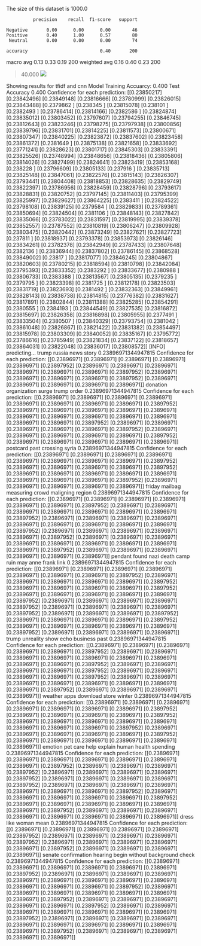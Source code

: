 The size of this dataset is 1000.0

              precision    recall  f1-score   support

    Negative       0.00      0.00      0.00        46
    Positive       0.40      1.00      0.57        80
     Neutral       0.00      0.00      0.00        74

    accuracy                           0.40       200
   macro avg       0.13      0.33      0.19       200
weighted avg       0.16      0.40      0.23       200

> 40.000
![](../plots/plot_acc_20230817-2010.png)

Showing results for tfidf and cnn Model
Training Accuarcy: 0.400
Test Accuracy 0.400
Confidence for each prediction: [[0.23850217]
 [0.23842496]
 [0.23849148]
 [0.23816666]
 [0.23780999]
 [0.23826015]
 [0.23843488]
 [0.2379862 ]
 [0.238345  ]
 [0.23815078]
 [0.238101  ]
 [0.2382493 ]
 [0.23786414]
 [0.23814166]
 [0.2382586 ]
 [0.23824874]
 [0.23835012]
 [0.23803452]
 [0.23797607]
 [0.23794255]
 [0.23846745]
 [0.23812643]
 [0.23823246]
 [0.23798275]
 [0.23797938]
 [0.23800856]
 [0.23839796]
 [0.23831701]
 [0.23814225]
 [0.23811573]
 [0.23800671]
 [0.23807347]
 [0.23840225]
 [0.23823872]
 [0.23837602]
 [0.23823458]
 [0.23861372]
 [0.2381649 ]
 [0.23875138]
 [0.23821658]
 [0.23833692]
 [0.23771241]
 [0.23828623]
 [0.23801717]
 [0.23845303]
 [0.23833391]
 [0.23825526]
 [0.23748994]
 [0.23848656]
 [0.23818436]
 [0.23805806]
 [0.23814026]
 [0.23827499]
 [0.23824641]
 [0.23823419]
 [0.23853168]
 [0.238228  ]
 [0.23796609]
 [0.23805133]
 [0.237916  ]
 [0.23835713]
 [0.23825148]
 [0.23847061]
 [0.23822576]
 [0.23815143]
 [0.23826307]
 [0.23793441]
 [0.23804408]
 [0.23818853]
 [0.23828635]
 [0.23829749]
 [0.23822397]
 [0.23786956]
 [0.23828459]
 [0.23828796]
 [0.23793617]
 [0.23828831]
 [0.23820752]
 [0.23797145]
 [0.23811403]
 [0.23795399]
 [0.23825997]
 [0.23829627]
 [0.23864225]
 [0.2383411 ]
 [0.23824522]
 [0.23798108]
 [0.23839125]
 [0.2379584 ]
 [0.23829833]
 [0.23789361]
 [0.23850694]
 [0.23824504]
 [0.2381106 ]
 [0.23848143]
 [0.23827842]
 [0.23835066]
 [0.23783022]
 [0.23831597]
 [0.23819995]
 [0.23839378]
 [0.23852557]
 [0.23787552]
 [0.23810819]
 [0.23806247]
 [0.23809928]
 [0.23803475]
 [0.23820442]
 [0.23873249]
 [0.23827621]
 [0.23827723]
 [0.237811  ]
 [0.23818937]
 [0.23793378]
 [0.23853973]
 [0.23826146]
 [0.23834261]
 [0.23782378]
 [0.23842949]
 [0.23787433]
 [0.23807648]
 [0.2382136 ]
 [0.23836944]
 [0.23837802]
 [0.23786145]
 [0.23868528]
 [0.23849002]
 [0.23817   ]
 [0.23817077]
 [0.23846245]
 [0.23804867]
 [0.23820603]
 [0.23780215]
 [0.23818594]
 [0.23810798]
 [0.23842084]
 [0.23795393]
 [0.23833352]
 [0.2383292 ]
 [0.23833677]
 [0.2380988 ]
 [0.23806733]
 [0.2383388 ]
 [0.23813567]
 [0.23805135]
 [0.2379235 ]
 [0.2379795 ]
 [0.23823398]
 [0.2381725 ]
 [0.23812178]
 [0.23823503]
 [0.23831719]
 [0.23823693]
 [0.2381492 ]
 [0.23832363]
 [0.23849961]
 [0.23828143]
 [0.23838738]
 [0.23814815]
 [0.23776382]
 [0.23831627]
 [0.23817891]
 [0.23802844]
 [0.23811388]
 [0.23825285]
 [0.23854291]
 [0.2380555 ]
 [0.2384193 ]
 [0.23844549]
 [0.23827535]
 [0.23816872]
 [0.23815697]
 [0.23826358]
 [0.23816898]
 [0.23805955]
 [0.2377491 ]
 [0.23833504]
 [0.2380507 ]
 [0.23840329]
 [0.23793754]
 [0.2381042 ]
 [0.23861048]
 [0.23826867]
 [0.23821422]
 [0.23831382]
 [0.23854497]
 [0.23815978]
 [0.23803309]
 [0.23840052]
 [0.23835167]
 [0.23795772]
 [0.23786616]
 [0.23785949]
 [0.23821834]
 [0.23837122]
 [0.23818657]
 [0.23864031]
 [0.23822048]
 [0.23836017]
 [0.23808572]]
[INFO] predicting...
trump russia news story
0.23896971344947815
Confidence for each prediction: [[0.23896971]
 [0.23896971]
 [0.23896971]
 [0.23896971]
 [0.23896971]
 [0.23897952]
 [0.23896971]
 [0.23896971]
 [0.23896971]
 [0.23896971]
 [0.23896971]
 [0.23896971]
 [0.23897952]
 [0.23896971]
 [0.23896971]
 [0.23896971]
 [0.23896971]
 [0.23897952]
 [0.23896971]
 [0.23896971]
 [0.23896971]
 [0.23896971]
 [0.23896971]]
donation organization surge trump order
0.23896971344947815
Confidence for each prediction: [[0.23896971]
 [0.23896971]
 [0.23896971]
 [0.23896971]
 [0.23896971]
 [0.23896971]
 [0.23896971]
 [0.23896971]
 [0.23897952]
 [0.23896971]
 [0.23896971]
 [0.23896971]
 [0.23896971]
 [0.23896971]
 [0.23896971]
 [0.23896971]
 [0.23896971]
 [0.23896971]
 [0.23896971]
 [0.23896971]
 [0.23896971]
 [0.23897952]
 [0.23896971]
 [0.23896971]
 [0.23896971]
 [0.23896971]
 [0.23896971]
 [0.23897952]
 [0.23896971]
 [0.23896971]
 [0.23896971]
 [0.23896971]
 [0.23896971]
 [0.23897952]
 [0.23896971]
 [0.23896971]
 [0.23896971]
 [0.23896971]
 [0.23896971]]
postcard past crossing syria
0.23896971344947815
Confidence for each prediction: [[0.23896971]
 [0.23896971]
 [0.23896971]
 [0.23896971]
 [0.23896971]
 [0.23896971]
 [0.23896971]
 [0.23896971]
 [0.23897952]
 [0.23896971]
 [0.23896971]
 [0.23896971]
 [0.23896971]
 [0.23897952]
 [0.23896971]
 [0.23896971]
 [0.23896971]
 [0.23896971]
 [0.23896971]
 [0.23896971]
 [0.23896971]
 [0.23896971]
 [0.23897952]
 [0.23896971]
 [0.23896971]
 [0.23896971]
 [0.23896971]
 [0.23896971]]
friday mailbag measuring crowd maligning region
0.23896971344947815
Confidence for each prediction: [[0.23896971]
 [0.23896971]
 [0.23896971]
 [0.23896971]
 [0.23896971]
 [0.23896971]
 [0.23897952]
 [0.23896971]
 [0.23896971]
 [0.23896971]
 [0.23896971]
 [0.23896971]
 [0.23896971]
 [0.23896971]
 [0.23897952]
 [0.23896971]
 [0.23896971]
 [0.23896971]
 [0.23896971]
 [0.23896971]
 [0.23896971]
 [0.23896971]
 [0.23896971]
 [0.23896971]
 [0.23897952]
 [0.23896971]
 [0.23896971]
 [0.23896971]
 [0.23896971]
 [0.23896971]
 [0.23897952]
 [0.23896971]
 [0.23896971]
 [0.23896971]
 [0.23896971]
 [0.23896971]
 [0.23896971]
 [0.23896971]
 [0.23896971]
 [0.23896971]
 [0.23897952]
 [0.23896971]
 [0.23896971]
 [0.23896971]
 [0.23896971]
 [0.23896971]
 [0.23896971]]
pendant found nazi death camp ruin may anne frank link
0.23896971344947815
Confidence for each prediction: [[0.23896971]
 [0.23896971]
 [0.23896971]
 [0.23896971]
 [0.23896971]
 [0.23896971]
 [0.23896971]
 [0.23897952]
 [0.23896971]
 [0.23896971]
 [0.23896971]
 [0.23896971]
 [0.23896971]
 [0.23897952]
 [0.23896971]
 [0.23896971]
 [0.23896971]
 [0.23896971]
 [0.23897952]
 [0.23896971]
 [0.23896971]
 [0.23896971]
 [0.23896971]
 [0.23896971]
 [0.23897952]
 [0.23896971]
 [0.23896971]
 [0.23896971]
 [0.23896971]
 [0.23897952]
 [0.23896971]
 [0.23896971]
 [0.23896971]
 [0.23896971]
 [0.23897952]
 [0.23896971]
 [0.23896971]
 [0.23896971]
 [0.23897952]
 [0.23896971]
 [0.23896971]
 [0.23896971]
 [0.23896971]
 [0.23897952]
 [0.23896971]
 [0.23896971]
 [0.23896971]
 [0.23896971]
 [0.23896971]
 [0.23897952]
 [0.23896971]
 [0.23896971]
 [0.23896971]
 [0.23896971]]
trump unreality show echo business past
0.23896971344947815
Confidence for each prediction: [[0.23896971]
 [0.23896971]
 [0.23896971]
 [0.23896971]
 [0.23896971]
 [0.23897952]
 [0.23896971]
 [0.23896971]
 [0.23896971]
 [0.23896971]
 [0.23896971]
 [0.23896971]
 [0.23896971]
 [0.23896971]
 [0.23896971]
 [0.23897952]
 [0.23896971]
 [0.23896971]
 [0.23896971]
 [0.23896971]
 [0.23897952]
 [0.23896971]
 [0.23896971]
 [0.23896971]
 [0.23896971]
 [0.23897952]
 [0.23896971]
 [0.23896971]
 [0.23896971]
 [0.23896971]
 [0.23896971]
 [0.23896971]
 [0.23896971]
 [0.23896971]
 [0.23897952]
 [0.23896971]
 [0.23896971]
 [0.23896971]
 [0.23896971]]
weather apps download store winter
0.23896971344947815
Confidence for each prediction: [[0.23896971]
 [0.23896971]
 [0.23896971]
 [0.23896971]
 [0.23896971]
 [0.23896971]
 [0.23896971]
 [0.23897952]
 [0.23896971]
 [0.23896971]
 [0.23896971]
 [0.23896971]
 [0.23897952]
 [0.23896971]
 [0.23896971]
 [0.23896971]
 [0.23896971]
 [0.23896971]
 [0.23896971]
 [0.23896971]
 [0.23896971]
 [0.23897952]
 [0.23896971]
 [0.23896971]
 [0.23896971]
 [0.23896971]
 [0.23896971]
 [0.23897952]
 [0.23896971]
 [0.23896971]
 [0.23896971]
 [0.23896971]
 [0.23896971]
 [0.23896971]]
emotion pet care help explain human health spending
0.23896971344947815
Confidence for each prediction: [[0.23896971]
 [0.23896971]
 [0.23896971]
 [0.23896971]
 [0.23896971]
 [0.23896971]
 [0.23896971]
 [0.23897952]
 [0.23896971]
 [0.23896971]
 [0.23896971]
 [0.23897952]
 [0.23896971]
 [0.23896971]
 [0.23896971]
 [0.23896971]
 [0.23897952]
 [0.23896971]
 [0.23896971]
 [0.23896971]
 [0.23896971]
 [0.23897952]
 [0.23896971]
 [0.23896971]
 [0.23896971]
 [0.23896971]
 [0.23896971]
 [0.23896971]
 [0.23896971]
 [0.23897952]
 [0.23896971]
 [0.23896971]
 [0.23896971]
 [0.23896971]
 [0.23896971]
 [0.23897952]
 [0.23896971]
 [0.23896971]
 [0.23896971]
 [0.23896971]
 [0.23896971]
 [0.23896971]
 [0.23897952]
 [0.23896971]
 [0.23896971]
 [0.23896971]
 [0.23896971]
 [0.23896971]
 [0.23896971]
 [0.23896971]
 [0.23896971]]
dress like woman mean
0.23896971344947815
Confidence for each prediction: [[0.23896971]
 [0.23896971]
 [0.23896971]
 [0.23896971]
 [0.23896971]
 [0.23897952]
 [0.23896971]
 [0.23896971]
 [0.23896971]
 [0.23896971]
 [0.23897952]
 [0.23896971]
 [0.23896971]
 [0.23896971]
 [0.23896971]
 [0.23896971]
 [0.23897952]
 [0.23896971]
 [0.23896971]
 [0.23896971]
 [0.23896971]]
senate confirmation hearing begin without background check
0.23896971344947815
Confidence for each prediction: [[0.23896971]
 [0.23896971]
 [0.23896971]
 [0.23896971]
 [0.23896971]
 [0.23896971]
 [0.23897952]
 [0.23896971]
 [0.23896971]
 [0.23896971]
 [0.23896971]
 [0.23896971]
 [0.23896971]
 [0.23896971]
 [0.23896971]
 [0.23896971]
 [0.23896971]
 [0.23896971]
 [0.23896971]
 [0.23897952]
 [0.23896971]
 [0.23896971]
 [0.23896971]
 [0.23896971]
 [0.23896971]
 [0.23896971]
 [0.23896971]
 [0.23897952]
 [0.23896971]
 [0.23896971]
 [0.23896971]
 [0.23896971]
 [0.23896971]
 [0.23897952]
 [0.23896971]
 [0.23896971]
 [0.23896971]
 [0.23896971]
 [0.23896971]
 [0.23896971]
 [0.23896971]
 [0.23897952]
 [0.23896971]
 [0.23896971]
 [0.23896971]
 [0.23896971]
 [0.23896971]
 [0.23896971]
 [0.23896971]
 [0.23896971]
 [0.23896971]
 [0.23896971]
 [0.23897952]
 [0.23896971]
 [0.23896971]
 [0.23896971]
 [0.23896971]
 [0.23896971]]

